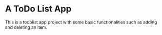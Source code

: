# A ToDo List App
This is a todolist app project with some basic functionalities such as adding and deleting an item.
